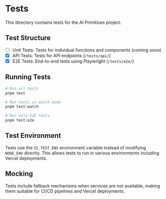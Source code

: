 # Tests

This directory contains tests for the AI Primitives project.

## Test Structure

- [ ] Unit Tests: Tests for individual functions and components (coming soon)
- [x] API Tests: Tests for API endpoints (`/tests/api/`)
- [x] E2E Tests: End-to-end tests using Playwright (`/tests/e2e/`)

## Running Tests

```bash
# Run all tests
pnpm test

# Run tests in watch mode
pnpm test:watch

# Run only E2E tests
pnpm test:e2e
```

## Test Environment

Tests use the `IS_TEST_ENV` environment variable instead of modifying `NODE_ENV` directly. This allows tests to run in various environments including Vercel deployments.

## Mocking

Tests include fallback mechanisms when services are not available, making them suitable for CI/CD pipelines and Vercel deployments.
